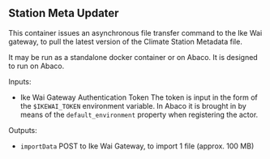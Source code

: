 ## Station Meta Updater

This container issues an asynchronous file transfer command to the Ike Wai gateway, to pull the latest version of the Climate Station Metadata file.

It may be run as a standalone docker container or on Abaco. It is designed to run on Abaco.

Inputs:
* Ike Wai Gateway Authentication Token
The token is input in the form of the `$IKEWAI_TOKEN` environment variable.
In Abaco it is brought in by means of the `default_environment` property when registering the actor.

Outputs:
* `importData` POST to Ike Wai Gateway, to import 1 file (approx. 100 MB)